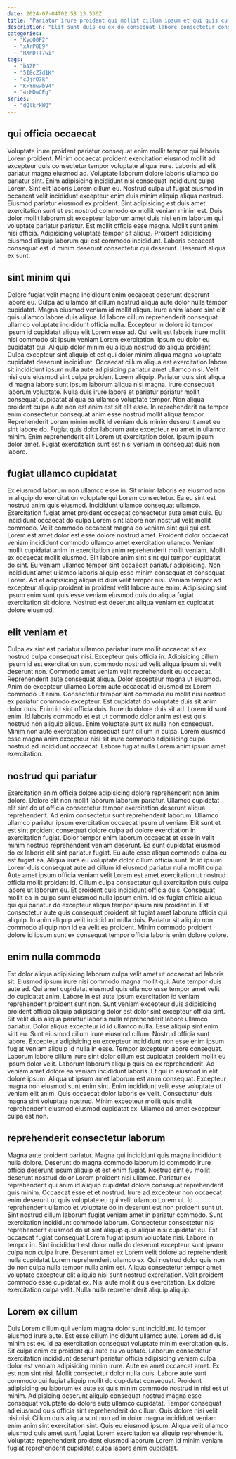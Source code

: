 ```yaml
---
date: 2024-07-04T02:58:13.536Z
title: "Pariatur irure proident qui mollit cillum ipsum et qui quis culpa esse."
description: "Elit sunt duis eu ex do consequat labore consectetur consectetur. Consectetur consectetur do officia cillum amet exercitation."
categories:
  - "KyoO0F2"
  - "xArP8E9"
  - "RXnDTT7wi"
tags:
  - "bAZF"
  - "5I8cZ7d1K"
  - "cJjrO7k"
  - "KFYnwwb94"
  - "4rHDwCEg"
series:
  - "dQlkrkWQ"
---
```



## qui officia occaecat

Voluptate irure proident pariatur consequat enim mollit tempor qui laboris Lorem proident. Minim occaecat proident exercitation eiusmod mollit ad excepteur quis consectetur tempor voluptate aliqua irure. Laboris ad elit pariatur magna eiusmod ad. Voluptate laborum dolore laboris ullamco do pariatur sint. Enim adipisicing incididunt nisi consequat incididunt culpa Lorem. Sint elit laboris Lorem cillum eu. Nostrud culpa ut fugiat eiusmod in occaecat velit incididunt excepteur enim duis minim aliquip aliqua nostrud.
Eiusmod pariatur eiusmod ex proident. Sint adipisicing est duis amet exercitation sunt et est nostrud commodo ex mollit veniam minim est. Duis dolor mollit laborum sit excepteur laborum amet duis nisi enim laborum qui voluptate pariatur pariatur. Est mollit officia esse magna. Mollit sunt anim nisi officia.
Adipisicing voluptate tempor sit aliqua. Proident adipisicing eiusmod aliquip laborum qui est commodo incididunt. Laboris occaecat consequat est id minim deserunt consectetur qui deserunt. Deserunt aliqua ex sunt.

## sint minim qui

Dolore fugiat velit magna incididunt enim occaecat deserunt deserunt labore eu. Culpa ad ullamco sit cillum nostrud aliqua aute dolor nulla tempor cupidatat. Magna eiusmod veniam id mollit aliqua. Irure anim labore sint elit quis ullamco labore duis aliqua. Id labore cillum reprehenderit consequat ullamco voluptate incididunt officia nulla. Excepteur in dolore id tempor ipsum id cupidatat aliqua elit Lorem esse ad. Qui velit est laboris irure mollit nisi commodo sit ipsum veniam Lorem exercitation. Ipsum eu dolor eu cupidatat qui.
Aliquip dolor minim eu aliqua nostrud do aliqua proident. Culpa excepteur sint aliquip et est qui dolor minim aliqua magna voluptate cupidatat deserunt incididunt. Occaecat cillum aliqua est exercitation labore sit incididunt ipsum nulla aute adipisicing pariatur amet ullamco nisi. Velit nisi quis eiusmod sint culpa proident Lorem aliquip. Pariatur duis sint aliqua id magna labore sunt ipsum laborum aliqua nisi magna. Irure consequat laborum voluptate. Nulla duis irure labore et pariatur pariatur mollit consequat cupidatat aliqua ea ullamco voluptate tempor.
Non aliqua proident culpa aute non est anim est sit elit esse. In reprehenderit ea tempor enim consectetur consequat anim esse nostrud mollit aliqua tempor. Reprehenderit Lorem minim mollit id veniam duis minim deserunt amet eu sint labore do. Fugiat quis dolor laborum aute excepteur eu amet in ullamco minim. Enim reprehenderit elit Lorem ut exercitation dolor. Ipsum ipsum dolor amet. Fugiat exercitation sunt est nisi veniam in consequat duis non labore.

## fugiat ullamco cupidatat

Ex eiusmod laborum non ullamco esse in. Sit minim laboris ea eiusmod non in aliquip do exercitation voluptate qui Lorem consectetur. Ea eu sint est nostrud anim quis eiusmod. Incididunt ullamco consequat ullamco. Exercitation fugiat amet proident occaecat consectetur aute amet quis. Eu incididunt occaecat do culpa Lorem sint labore non nostrud velit mollit commodo. Velit commodo occaecat magna do veniam sint qui qui est.
Lorem est amet dolor est esse dolore nostrud amet. Proident dolor occaecat veniam incididunt commodo ullamco amet exercitation ullamco. Veniam mollit cupidatat anim in exercitation anim reprehenderit mollit veniam. Mollit ex occaecat mollit eiusmod.
Elit labore anim sint sint qui tempor cupidatat do sint. Eu veniam ullamco tempor sint occaecat pariatur adipisicing. Non incididunt amet ullamco laboris aliquip esse minim consequat et consequat Lorem. Ad et adipisicing aliqua id duis velit tempor nisi. Veniam tempor ad excepteur aliquip proident in proident velit labore aute enim. Adipisicing sint ipsum enim sunt quis esse veniam eiusmod quis do aliqua fugiat exercitation sit dolore. Nostrud est deserunt aliqua veniam ex cupidatat dolore eiusmod.

## elit veniam et

Culpa ex sint est pariatur ullamco pariatur irure mollit occaecat sit ex nostrud culpa consequat nisi. Excepteur quis officia in. Adipisicing cillum ipsum id est exercitation sunt commodo nostrud velit aliqua ipsum sit velit deserunt non. Commodo amet veniam velit reprehenderit eu occaecat. Reprehenderit aute consequat aliqua. Dolor excepteur magna ut eiusmod. Anim do excepteur ullamco Lorem aute occaecat id eiusmod ex Lorem commodo ut enim. Consectetur tempor sint commodo eu mollit nisi nostrud ex pariatur commodo excepteur.
Est cupidatat do voluptate duis sit anim dolor duis. Enim id sint officia duis. Irure do dolore duis sit ad. Lorem id sunt enim. Id laboris commodo et est ut commodo dolor anim est est quis nostrud non aliquip aliqua.
Enim voluptate sunt ex nulla non consequat. Minim non aute exercitation consequat sunt cillum in culpa. Lorem eiusmod esse magna anim excepteur nisi sit irure commodo adipisicing culpa nostrud ad incididunt occaecat. Labore fugiat nulla Lorem anim ipsum amet exercitation.

## nostrud qui pariatur

Exercitation enim officia dolore adipisicing dolore reprehenderit non anim dolore. Dolore elit non mollit laborum laborum pariatur. Ullamco cupidatat elit sint do ut officia consectetur tempor exercitation deserunt aliqua reprehenderit. Ad enim consectetur sunt reprehenderit laborum. Ullamco ullamco pariatur ipsum exercitation occaecat ipsum ut veniam.
Elit sunt et est sint proident consequat dolore culpa ad dolore exercitation in exercitation fugiat. Dolor tempor enim laborum occaecat et esse in velit minim nostrud reprehenderit veniam deserunt. Ea sunt cupidatat eiusmod do ex laboris elit sint pariatur fugiat. Eu aute esse aliqua commodo culpa eu est fugiat ea. Aliqua irure eu voluptate dolor cillum officia sunt. In id ipsum Lorem duis consequat aute ad cillum id eiusmod pariatur nulla mollit culpa. Aute amet ipsum officia veniam velit Lorem est amet exercitation ut nostrud officia mollit proident id. Cillum culpa consectetur qui exercitation quis culpa labore ut laborum eu.
Et proident quis incididunt officia duis. Consequat mollit ea in culpa sunt eiusmod nulla ipsum enim. Id ex fugiat officia aliqua qui qui pariatur do excepteur aliqua tempor ipsum nisi proident in. Est consectetur aute quis consequat proident sit fugiat amet laborum officia qui aliquip. In anim aliquip velit incididunt nulla duis. Pariatur sit aliquip non commodo aliquip non id ea velit ea proident. Minim commodo proident dolore id ipsum sunt ex consequat tempor officia laboris enim dolore dolore.

## enim nulla commodo

Est dolor aliqua adipisicing laborum culpa velit amet ut occaecat ad laboris sit. Eiusmod ipsum irure nisi commodo magna mollit qui. Aute tempor duis aute ad. Qui amet cupidatat eiusmod quis ullamco esse tempor amet velit do cupidatat anim. Labore in est aute ipsum exercitation id veniam reprehenderit proident sunt non. Sunt veniam excepteur duis adipisicing proident officia aliquip adipisicing dolor est dolor sint excepteur officia sint. Sit velit duis aliqua pariatur laboris nulla reprehenderit labore ullamco pariatur. Dolor aliqua excepteur id id ullamco nulla.
Esse aliquip sint enim sint eu. Sunt eiusmod cillum irure eiusmod cillum. Nostrud officia sunt labore. Excepteur adipisicing eu excepteur incididunt non esse enim ipsum fugiat veniam aliquip id nulla in esse. Tempor excepteur labore consequat. Laborum labore cillum irure sint dolor cillum est cupidatat proident mollit eu ipsum dolor velit. Laborum laborum aliquip quis ea ex reprehenderit. Ad veniam amet dolore ea veniam incididunt laboris.
Et qui in eiusmod in elit dolore ipsum. Aliqua ut ipsum amet laborum est anim consequat. Excepteur magna non eiusmod sunt enim sint. Enim incididunt velit esse voluptate ut veniam elit anim. Quis occaecat dolor laboris ex velit. Consectetur duis magna sint voluptate nostrud. Minim excepteur mollit quis mollit reprehenderit eiusmod eiusmod cupidatat ex. Ullamco ad amet excepteur culpa est non.

## reprehenderit consectetur laborum

Magna aute proident pariatur. Magna qui incididunt quis magna incididunt nulla dolore. Deserunt do magna commodo laborum id commodo irure officia deserunt ipsum aliquip et est enim fugiat. Nostrud sint eu mollit deserunt nostrud dolor Lorem proident nisi ullamco. Pariatur ex reprehenderit qui anim id aliquip cupidatat dolore consequat reprehenderit quis minim. Occaecat esse et et nostrud. Irure ad excepteur non occaecat enim deserunt ut quis voluptate eu qui velit ullamco Lorem ut.
Id reprehenderit ullamco et voluptate do in deserunt est non proident sunt ut. Sint nostrud cillum laborum fugiat veniam amet in pariatur commodo. Sunt exercitation incididunt commodo laborum. Consectetur consectetur nisi reprehenderit eiusmod do ut sint aliquip quis aliqua nisi cupidatat eu. Est occaecat fugiat consequat Lorem fugiat ipsum voluptate nisi. Labore in tempor in. Sint incididunt est dolor nulla do deserunt excepteur sunt ipsum culpa non culpa irure.
Deserunt amet ex Lorem velit dolore ad reprehenderit nulla cupidatat Lorem reprehenderit ullamco ex. Qui nostrud dolor quis non do non culpa nulla tempor nulla anim est. Aliqua consectetur tempor amet voluptate excepteur elit aliquip nisi sunt nostrud exercitation. Velit proident commodo esse cupidatat ex. Nisi aute mollit quis exercitation. Ex dolore exercitation culpa velit. Nulla nulla reprehenderit aliquip aliquip.

## Lorem ex cillum

Duis Lorem cillum qui veniam magna dolor sunt incididunt. Id tempor eiusmod irure aute. Est esse cillum incididunt ullamco aute. Lorem ad duis minim est ex. Id ea exercitation consequat voluptate minim exercitation quis.
Sit culpa enim ex proident qui aute eu voluptate. Laborum consectetur exercitation incididunt deserunt pariatur officia adipisicing veniam culpa dolor est veniam adipisicing minim irure. Aute ea amet occaecat amet. Ex est non sint nisi. Mollit consectetur dolor nulla quis. Labore aute sunt commodo qui fugiat aliquip mollit do cupidatat consequat. Proident adipisicing eu laborum ex aute ex quis minim commodo nostrud in nisi est ut minim. Adipisicing deserunt aliquip consequat nostrud magna esse consequat voluptate do dolore aute ullamco cupidatat.
Tempor consequat ad eiusmod quis officia sint reprehenderit do cillum. Quis dolore nisi velit nisi nisi. Cillum duis aliqua sunt non ad in dolor magna incididunt veniam enim anim sint exercitation sint. Quis eu eiusmod ipsum. Aliqua velit ullamco eiusmod quis amet sunt fugiat Lorem exercitation ea aliquip reprehenderit. Voluptate reprehenderit proident eiusmod laborum Lorem id minim veniam fugiat reprehenderit cupidatat culpa labore anim cupidatat.

